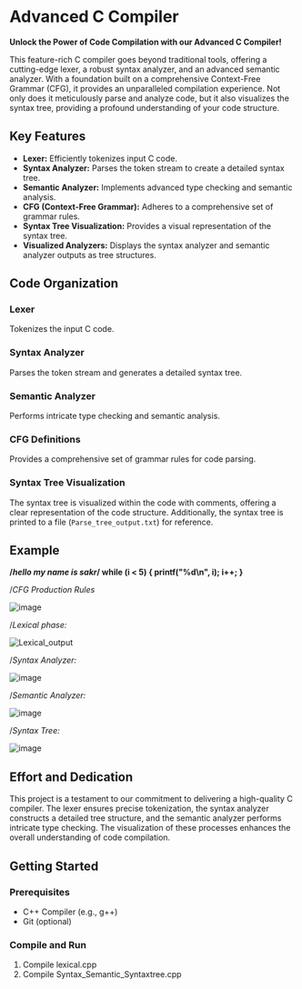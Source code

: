 # Advanced C Compiler

**Unlock the Power of Code Compilation with our Advanced C Compiler!**

This feature-rich C compiler goes beyond traditional tools, offering a cutting-edge lexer, a robust syntax analyzer, and an advanced semantic analyzer. With a foundation built on a comprehensive Context-Free Grammar (CFG), it provides an unparalleled compilation experience. Not only does it meticulously parse and analyze code, but it also visualizes the syntax tree, providing a profound understanding of your code structure.

## Key Features

- **Lexer:** Efficiently tokenizes input C code.
- **Syntax Analyzer:** Parses the token stream to create a detailed syntax tree.
- **Semantic Analyzer:** Implements advanced type checking and semantic analysis.
- **CFG (Context-Free Grammar):** Adheres to a comprehensive set of grammar rules.
- **Syntax Tree Visualization:** Provides a visual representation of the syntax tree.
- **Visualized Analyzers:** Displays the syntax analyzer and semantic analyzer outputs as tree structures.

## Code Organization

### Lexer
Tokenizes the input C code.

### Syntax Analyzer
Parses the token stream and generates a detailed syntax tree.

### Semantic Analyzer
Performs intricate type checking and semantic analysis.

### CFG Definitions
Provides a comprehensive set of grammar rules for code parsing.

### Syntax Tree Visualization
The syntax tree is visualized within the code with comments, offering a clear representation of the code structure. Additionally, the syntax tree is printed to a file (`Parse_tree_output.txt`) for reference.

## Example

  

   **/*hello my name is sakr*/
   while (i < 5) {
   printf("%d\n", i);
    i++;
   }**

   /*CFG Production Rules*

   
  ![image](https://github.com/Sakr00/Advanced-C-Compiler/assets/111249727/61ef83c1-0577-4bc4-9b46-c4dea5c71fa3)


   /*Lexical phase:*

  ![Lexical_output](https://github.com/Sakr00/Advanced-C-Compiler/assets/111249727/84b2d0ab-e5bd-4997-b10c-d0645e0489da)


   /*Syntax Analyzer:*

   ![image](https://github.com/Sakr00/Advanced-C-Compiler/assets/111249727/d8b6f535-966e-49be-a599-bd5574a8d369)


   /*Semantic Analyzer:*

   ![image](https://github.com/Sakr00/Advanced-C-Compiler/assets/111249727/4ca82414-a4c5-4fb1-85b1-05f490d32391)


   /*Syntax Tree:*

   ![image](https://github.com/Sakr00/Advanced-C-Compiler/assets/111249727/e284805d-6ff6-4566-95ec-b101d598786a)


## Effort and Dedication

This project is a testament to our commitment to delivering a high-quality C compiler. The lexer ensures precise tokenization, the syntax analyzer constructs a detailed tree structure, and the semantic analyzer performs intricate type checking. The visualization of these processes enhances the overall understanding of code compilation.

## Getting Started

### Prerequisites

- C++ Compiler (e.g., g++)
- Git (optional)

### Compile and Run

1. Compile lexical.cpp
2. Compile Syntax_Semantic_Syntaxtree.cpp
